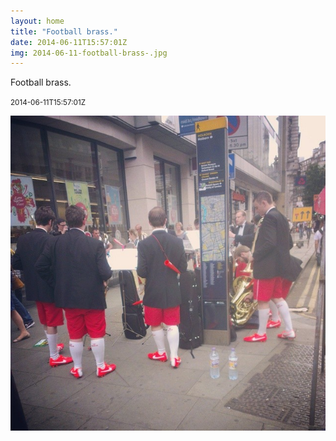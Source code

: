 ```yaml
---
layout: home
title: "Football brass."
date: 2014-06-11T15:57:01Z
img: 2014-06-11-football-brass-.jpg
---
```


Football brass.

<small>2014-06-11T15:57:01Z</small>

![Football brass.](2014-06-11-football-brass-.jpg)
